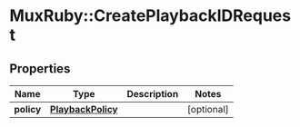 # MuxRuby::CreatePlaybackIDRequest

## Properties
Name | Type | Description | Notes
------------ | ------------- | ------------- | -------------
**policy** | [**PlaybackPolicy**](PlaybackPolicy.md) |  | [optional] 


